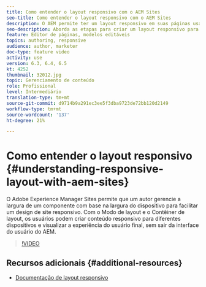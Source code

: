 ```yaml
---
title: Como entender o layout responsivo com o AEM Sites
seo-title: Como entender o layout responsivo com o AEM Sites
description: O AEM permite ter um layout responsivo em suas páginas usando o componente Contêiner de layout. Com o Layout responsivo, os autores de conteúdo podem criar conteúdo responsivo para diferentes dispositivos e visualizar a experiência do usuário final no AEM.
seo-description: Aborda as etapas para criar um layout responsivo para diferentes dispositivos
feature: Editor de páginas, modelos editáveis
topics: authoring, responsive
audience: author, marketer
doc-type: feature video
activity: use
version: 6.3, 6.4, 6.5
kt: 4252
thumbnail: 32012.jpg
topic: Gerenciamento de conteúdo
role: Profissional
level: Intermediário
translation-type: tm+mt
source-git-commit: d9714b9a291ec3ee5f3dba9723de72bb120d2149
workflow-type: tm+mt
source-wordcount: '137'
ht-degree: 21%

---
```



# Como entender o layout responsivo {#understanding-responsive-layout-with-aem-sites}

O Adobe Experience Manager Sites permite que um autor gerencie a largura de um componente com base na largura do dispositivo para facilitar um design de site responsivo. Com o Modo de layout e o Contêiner de layout, os usuários podem criar conteúdo responsivo para diferentes dispositivos e visualizar a experiência do usuário final, sem sair da interface do usuário do AEM.

>[!VIDEO](https://video.tv.adobe.com/v/32012?quality=12&learn=on)

## Recursos adicionais {#additional-resources}

* [Documentação de layout responsivo](https://docs.adobe.com/content/help/pt-BR/experience-manager-65/authoring/siteandpage/responsive-layout.translate.html)
